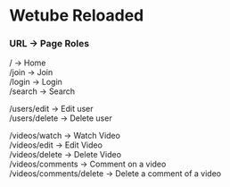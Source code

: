 # Wetube Reloaded

### URL -> Page Roles

/ -> Home <br>
/join -> Join <br>
/login -> Login <br>
/search -> Search <br>

/users/edit -> Edit user <br>
/users/delete -> Delete user <br>

/videos/watch -> Watch Video <br>
/videos/edit -> Edit Video <br>
/videos/delete -> Delete Video <br>
/videos/comments -> Comment on a video <br>
/videos/comments/delete -> Delete a comment of a video <br>
